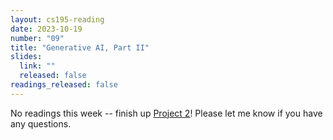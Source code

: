 ```yaml
---
layout: cs195-reading
date: 2023-10-19
number: "09"
title: "Generative AI, Part II"
slides:
  link: ""
  released: false
readings_released: false
---
```


<!-- No clue why jekyll-relative-links refuses to process an md link -->

No readings this week -- finish up
[Project 2](../../assignments/h195-proj2.html#readings-selection--activity-pilot)!
Please let me know if you have any questions.
